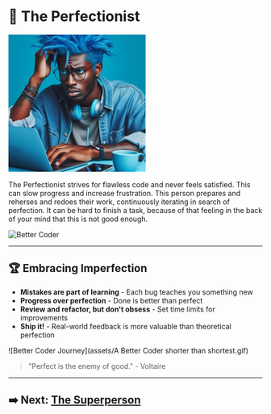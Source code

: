 # 🎯 The Perfectionist

![The Perfectionist](assets/perfectionist.jpg)

The Perfectionist strives for flawless code and never feels satisfied. This can slow progress and increase frustration. This person prepares and reherses and redoes their work, continuously iterating in search of perfection. It can be hard to finish a task, because of that feeling in the back of your mind that this is not good enough.  

![Better Coder](assets/BetterGIF.gif)  

---

## 🏆 Embracing Imperfection

- **Mistakes are part of learning** - Each bug teaches you something new
- **Progress over perfection** - Done is better than perfect
- **Review and refactor, but don't obsess** - Set time limits for improvements
- **Ship it!** - Real-world feedback is more valuable than theoretical perfection

![Better Coder Journey](assets/A Better Coder shorter than shortest.gif)

> "Perfect is the enemy of good." - Voltaire

---

## ➡️ Next: [The Superperson](the-superperson.md)
